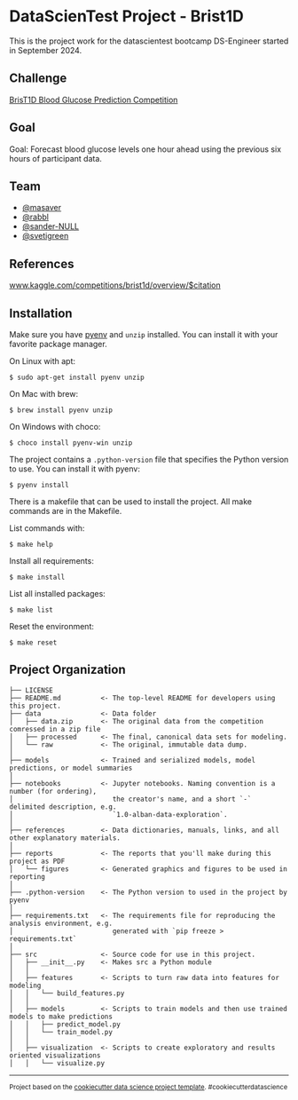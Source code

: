 # DataScienTest Project - Brist1D

This is the project work for the datascientest bootcamp DS-Engineer started in September 2024.

## Challenge

[BrisT1D Blood Glucose Prediction Competition](https://www.kaggle.com/competitions/brist1d)

## Goal

Goal: Forecast blood glucose levels one hour ahead using the previous six hours of participant data.

## Team

* [@masaver](https://github.com/masaver)
* [@rabbl](https://github.com/rabbl)
* [@sander-NULL](https://github.com/sander-NULL)
* [@svetigreen](https://github.com/svetigreen)

## References

www.kaggle.com/competitions/brist1d/overview/$citation

## Installation

Make sure you have [pyenv](https://github.com/pyenv/pyenv) and `unzip` installed. 
You can install it with your favorite package manager.

On Linux with apt:
```
$ sudo apt-get install pyenv unzip
```

On Mac with brew:
```
$ brew install pyenv unzip
```

On Windows with choco:
```
$ choco install pyenv-win unzip
```

The project contains a `.python-version` file that specifies the Python version to use. 
You can install it with pyenv:

```
$ pyenv install
```

There is a makefile that can be used to install the project.
All make commands are in the Makefile.

List commands with:

```
$ make help
```

Install all requirements:

```
$ make install
```

List all installed packages:

```
$ make list
```

Reset the environment:

```
$ make reset
```


Project Organization
------------

    ├── LICENSE
    ├── README.md          <- The top-level README for developers using this project.
    ├── data               <- Data folder
    │   ├── data.zip       <- The original data from the competition comressed in a zip file
    │   ├── processed      <- The final, canonical data sets for modeling.
    │   └── raw            <- The original, immutable data dump.
    │
    ├── models             <- Trained and serialized models, model predictions, or model summaries
    │
    ├── notebooks          <- Jupyter notebooks. Naming convention is a number (for ordering),
    │                         the creator's name, and a short `-` delimited description, e.g.
    │                         `1.0-alban-data-exploration`.
    │
    ├── references         <- Data dictionaries, manuals, links, and all other explanatory materials.
    │
    ├── reports            <- The reports that you'll make during this project as PDF
    │   └── figures        <- Generated graphics and figures to be used in reporting
    │
    ├── .python-version    <- The Python version to used in the project by pyenv
    │
    ├── requirements.txt   <- The requirements file for reproducing the analysis environment, e.g.
    │                         generated with `pip freeze > requirements.txt`
    │
    ├── src                <- Source code for use in this project.
    │   ├── __init__.py    <- Makes src a Python module
    │   │
    │   ├── features       <- Scripts to turn raw data into features for modeling
    │   │   └── build_features.py
    │   │
    │   ├── models         <- Scripts to train models and then use trained models to make predictions
    │   │   ├── predict_model.py
    │   │   └── train_model.py
    │   │
    │   ├── visualization  <- Scripts to create exploratory and results oriented visualizations
    │   │   └── visualize.py

--------

<p><small>Project based on the <a target="_blank" href="https://drivendata.github.io/cookiecutter-data-science/">cookiecutter data science project template</a>. #cookiecutterdatascience</small></p>
